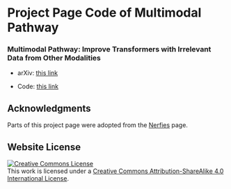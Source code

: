 # Project Page Code of Multimodal Pathway

### Multimodal Pathway: Improve Transformers with Irrelevant Data from Other Modalities

- arXiv: [this link](https://arxiv.org/abs/2401.xxxxx)

- Code: [this link](https://github.com/AILab-CVC/M2PT)


## Acknowledgments
Parts of this project page were adopted from the [Nerfies](https://nerfies.github.io/) page.

## Website License
<a rel="license" href="http://creativecommons.org/licenses/by-sa/4.0/"><img alt="Creative Commons License" style="border-width:0" src="https://i.creativecommons.org/l/by-sa/4.0/88x31.png" /></a><br />This work is licensed under a <a rel="license" href="http://creativecommons.org/licenses/by-sa/4.0/">Creative Commons Attribution-ShareAlike 4.0 International License</a>.
